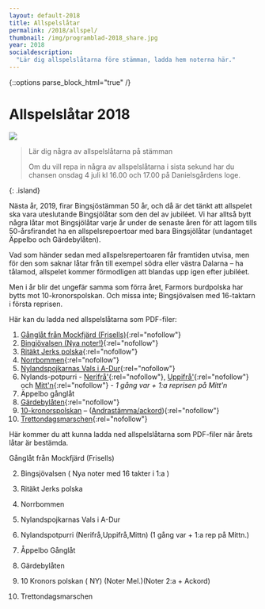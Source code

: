 ```yaml
---
layout: default-2018
title: Allspelslåtar
permalink: /2018/allspel/
thumbnail: /img/programblad-2018_share.jpg
year: 2018
socialdescription:
  "Lär dig allspelslåtarna före stämman, ladda hem noterna här."
---
```

{::options parse_block_html="true" /}
<div class="glacier">

# Allspelslåtar 2018
![](/img/page/allspel_2018.jpg)

> Lär dig några av allspelslåtarna på stämman
>
> Om du vill repa in några av allspelslåtarna i sista sekund har du chansen onsdag 4 juli kl 16.00 och 17.00 på Danielsgårdens loge.
>
{: .island}

Nästa år, 2019, firar Bingsjöstämman 50 år, och då är det tänkt att allspelet ska vara uteslutande Bingsjölåtar som den del av jubiléet. Vi har alltså bytt några låtar mot Bingsjölåtar varje år under de senaste åren för att lagom tills 50-årsfirandet ha en allspelsrepoertoar med bara Bingsjölåtar (undantaget Äppelbo och Gärdebylåten).

Vad som händer sedan med allspelsrepertoaren får framtiden utvisa, men för den som saknar låtar från till exempel södra eller västra Dalarna – ha tålamod, allspelet kommer förmodligen att blandas upp igen efter jubiléet.

Men i år blir det ungefär samma som förra året, Farmors burdpolska har bytts mot 10-kronorspolskan. Och missa inte; Bingsjövalsen med 16-taktarn i första reprisen.

Här kan du ladda ned allspelslåtarna som PDF-filer:


1. [Gånglåt från Mockfjärd (Frisells)](/files/mockfjard.pdf){:rel="nofollow"}
2. [Bingjövalsen (Nya noter!)](/files/bingsjovalsen_16takt_2018.pdf){:rel="nofollow"}
3. [Ritäkt Jerks polska](/files/ritakt_jerk.pdf){:rel="nofollow"}
4. [Norrbommen](/files/norrbommen.pdf){:rel="nofollow"}
5. [Nylandspojkarnas Vals i A-Dur](/files/nylandspojkarnas-vals.pdf){:rel="nofollow"}
6. Nylands-potpurri - [Nerifrå'](/files/nerifra_nr1_bingsjo_2017.pdf){:rel="nofollow"}, [Uppifrå'](/files/uppifra_nr2_bingsjo_2017.pdf){:rel="nofollow"} och [Mitt'n](/files/mittn_nr3_bingsjo_2017.pdf){:rel="nofollow"} - _1 gång var + 1:a reprisen på Mitt'n_
7. Äppelbo gånglåt
8. [Gärdebylåten](/files/gardebylaten.pdf){:rel="nofollow"}
9. [10-kronorspolskan](/files/10-kronorspolskan.pdf) – ([Andrastämma/ackord](/files/10-kronorspolskan_2a-stamma-ackord.pdf)){:rel="nofollow"}
10. [Trettondagsmarschen](/files/trettondagsmarschen.pdf){:rel="nofollow"}



Här kommer du att kunna ladda ned allspelslåtarna som PDF-filer när årets låtar är bestämda.

Gånglåt från Mockfjärd (Frisells)

2. Bingsjövalsen ( Nya noter med 16 takter i 1:a )

3. Ritäkt Jerks polska

4. Norrbommen

5. Nylandspojkarnas Vals i A-Dur

6. Nylandspotpurri (Nerifrå,Uppifrå,Mittn) (1 gång var + 1:a rep på Mittn.)

7. Åppelbo Gånglåt

8. Gärdebylåten

9. 10 Kronors polskan ( NY) (Noter Mel.)(Noter 2:a + Ackord)

10. Trettondagsmarschen

</div>
